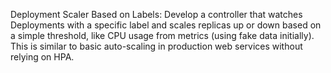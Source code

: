 Deployment Scaler Based on Labels: Develop a controller that watches Deployments with a specific label and scales replicas up or down based on a simple threshold, like CPU usage from metrics (using fake data initially). This is similar to basic auto-scaling in production web services without relying on HPA.